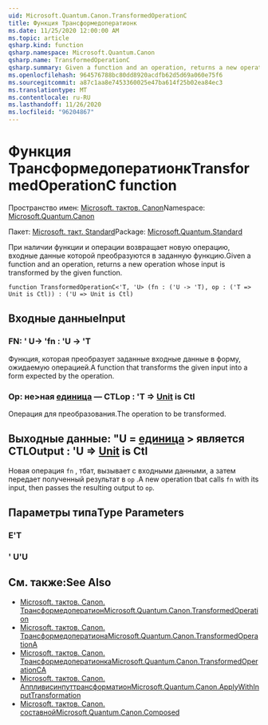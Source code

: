 ```yaml
---
uid: Microsoft.Quantum.Canon.TransformedOperationC
title: Функция Трансформедоператионк
ms.date: 11/25/2020 12:00:00 AM
ms.topic: article
qsharp.kind: function
qsharp.namespace: Microsoft.Quantum.Canon
qsharp.name: TransformedOperationC
qsharp.summary: Given a function and an operation, returns a new operation whose input is transformed by the given function.
ms.openlocfilehash: 964576788bc80dd8920acdfb62d5d69a060e75f6
ms.sourcegitcommit: a87c1aa8e7453360025e47ba614f25b02ea84ec3
ms.translationtype: MT
ms.contentlocale: ru-RU
ms.lasthandoff: 11/26/2020
ms.locfileid: "96204867"
---
```

# <a name="transformedoperationc-function"></a><span data-ttu-id="209ed-102">Функция Трансформедоператионк</span><span class="sxs-lookup"><span data-stu-id="209ed-102">TransformedOperationC function</span></span>

<span data-ttu-id="209ed-103">Пространство имен: [Microsoft. тактов. Canon](xref:Microsoft.Quantum.Canon)</span><span class="sxs-lookup"><span data-stu-id="209ed-103">Namespace: [Microsoft.Quantum.Canon](xref:Microsoft.Quantum.Canon)</span></span>

<span data-ttu-id="209ed-104">Пакет: [Microsoft. такт. Standard](https://nuget.org/packages/Microsoft.Quantum.Standard)</span><span class="sxs-lookup"><span data-stu-id="209ed-104">Package: [Microsoft.Quantum.Standard](https://nuget.org/packages/Microsoft.Quantum.Standard)</span></span>


<span data-ttu-id="209ed-105">При наличии функции и операции возвращает новую операцию, входные данные которой преобразуются в заданную функцию.</span><span class="sxs-lookup"><span data-stu-id="209ed-105">Given a function and an operation, returns a new operation whose input is transformed by the given function.</span></span>

```qsharp
function TransformedOperationC<'T, 'U> (fn : ('U -> 'T), op : ('T => Unit is Ctl)) : ('U => Unit is Ctl)
```


## <a name="input"></a><span data-ttu-id="209ed-106">Входные данные</span><span class="sxs-lookup"><span data-stu-id="209ed-106">Input</span></span>

### <a name="fn--u---t"></a><span data-ttu-id="209ed-107">FN: ' U-> '</span><span class="sxs-lookup"><span data-stu-id="209ed-107">fn : 'U -> 'T</span></span>

<span data-ttu-id="209ed-108">Функция, которая преобразует заданные входные данные в форму, ожидаемую операцией.</span><span class="sxs-lookup"><span data-stu-id="209ed-108">A function that transforms the given input into a form expected by the operation.</span></span>


### <a name="op--t--unit--is-ctl"></a><span data-ttu-id="209ed-109">Op: не>ная [единица](xref:microsoft.quantum.lang-ref.unit)  — CTL</span><span class="sxs-lookup"><span data-stu-id="209ed-109">op : 'T => [Unit](xref:microsoft.quantum.lang-ref.unit)  is Ctl</span></span>

<span data-ttu-id="209ed-110">Операция для преобразования.</span><span class="sxs-lookup"><span data-stu-id="209ed-110">The operation to be transformed.</span></span>



## <a name="output--u--unit--is-ctl"></a><span data-ttu-id="209ed-111">Выходные данные: "U = [единица](xref:microsoft.quantum.lang-ref.unit) > является CTL</span><span class="sxs-lookup"><span data-stu-id="209ed-111">Output : 'U => [Unit](xref:microsoft.quantum.lang-ref.unit)  is Ctl</span></span>

<span data-ttu-id="209ed-112">Новая операция `fn` , тбат, вызывает с входными данными, а затем передает полученный результат в `op` .</span><span class="sxs-lookup"><span data-stu-id="209ed-112">A new operation tbat calls `fn` with its input, then passes the resulting output to `op`.</span></span>

## <a name="type-parameters"></a><span data-ttu-id="209ed-113">Параметры типа</span><span class="sxs-lookup"><span data-stu-id="209ed-113">Type Parameters</span></span>

### <a name="t"></a><span data-ttu-id="209ed-114">Е</span><span class="sxs-lookup"><span data-stu-id="209ed-114">'T</span></span>


### <a name="u"></a><span data-ttu-id="209ed-115">' U</span><span class="sxs-lookup"><span data-stu-id="209ed-115">'U</span></span>



## <a name="see-also"></a><span data-ttu-id="209ed-116">См. также:</span><span class="sxs-lookup"><span data-stu-id="209ed-116">See Also</span></span>

- [<span data-ttu-id="209ed-117">Microsoft. тактов. Canon. Трансформедоператион</span><span class="sxs-lookup"><span data-stu-id="209ed-117">Microsoft.Quantum.Canon.TransformedOperation</span></span>](xref:Microsoft.Quantum.Canon.TransformedOperation)
- [<span data-ttu-id="209ed-118">Microsoft. тактов. Canon. Трансформедоператиона</span><span class="sxs-lookup"><span data-stu-id="209ed-118">Microsoft.Quantum.Canon.TransformedOperationA</span></span>](xref:Microsoft.Quantum.Canon.TransformedOperationA)
- [<span data-ttu-id="209ed-119">Microsoft. тактов. Canon. Трансформедоператионка</span><span class="sxs-lookup"><span data-stu-id="209ed-119">Microsoft.Quantum.Canon.TransformedOperationCA</span></span>](xref:Microsoft.Quantum.Canon.TransformedOperationCA)
- [<span data-ttu-id="209ed-120">Microsoft. тактов. Canon. Аппливисинпуттрансформатион</span><span class="sxs-lookup"><span data-stu-id="209ed-120">Microsoft.Quantum.Canon.ApplyWithInputTransformation</span></span>](xref:Microsoft.Quantum.Canon.ApplyWithInputTransformation)
- [<span data-ttu-id="209ed-121">Microsoft. тактов. Canon. составной</span><span class="sxs-lookup"><span data-stu-id="209ed-121">Microsoft.Quantum.Canon.Composed</span></span>](xref:Microsoft.Quantum.Canon.Composed)